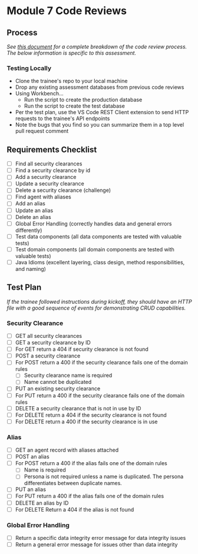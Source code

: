 
# Module 7 Code Reviews

## Process

_See [this document](../misc/code-reviews.md) for a complete breakdown of the code review process. The below information is specific to this assessment._

### Testing Locally

* Clone the trainee's repo to your local machine
* Drop any existing assessment databases from previous code reviews
* Using Workbench...
    * Run the script to create the production database
    * Run the script to create the test database
* Per the test plan, use the VS Code REST Client extension to send HTTP requests to the trainee's API endpoints
* Note the bugs that you find so you can summarize them in a top level pull request comment

## Requirements Checklist

* [ ] Find all security clearances
* [ ] Find a security clearance by id
* [ ] Add a security clearance
* [ ] Update a security clearance
* [ ] Delete a security clearance (challenge)
* [ ] Find agent with aliases
* [ ] Add an alias
* [ ] Update an alias
* [ ] Delete an alias
* [ ] Global Error Handling (correctly handles data and general errors differently)
* [ ] Test data components (all data components are tested with valuable tests)
* [ ] Test domain components (all domain components are tested with valuable tests)
* [ ] Java Idioms (excellent layering, class design, method responsibilities, and naming)

## Test Plan

_If the trainee followed instructions during kickoff, they should have an HTTP file with a good sequence of events for demonstrating CRUD capabilities._

### Security Clearance

* [ ] GET all security clearances
* [ ] GET a security clearance by ID
* [ ] For GET return a 404 if security clearance is not found
* [ ] POST a security clearance
* [ ] For POST return a 400 if the security clearance fails one of the domain rules
    * [ ] Security clearance name is required
    * [ ] Name cannot be duplicated
* [ ] PUT an existing security clearance
* [ ] For PUT return a 400 if the security clearance fails one of the domain rules
* [ ] DELETE a security clearance that is not in use by ID
* [ ] For DELETE return a 404 if the security clearance is not found
* [ ] For DELETE return a 400 if the security clearance is in use

### Alias

* [ ] GET an agent record with aliases attached
* [ ] POST an alias
* [ ] For POST return a 400 if the alias fails one of the domain rules
    * [ ] Name is required
    * [ ] Persona is not required unless a name is duplicated. The persona differentiates between duplicate names.
* [ ] PUT an alias
* [ ] For PUT return a 400 if the alias fails one of the domain rules
* [ ] DELETE an alias by ID
* [ ] For DELETE Return a 404 if the alias is not found

### Global Error Handling

* [ ] Return a specific data integrity error message for data integrity issues
* [ ] Return a general error message for issues other than data integrity